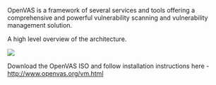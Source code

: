 OpenVAS is a framework of several services and tools offering a comprehensive and powerful vulnerability scanning and vulnerability management solution.

A high level overview of the architecture.

![](/assets/OpenVAS-8-Structure.png)

Download the OpenVAS ISO and follow installation instructions here - http://www.openvas.org/vm.html


